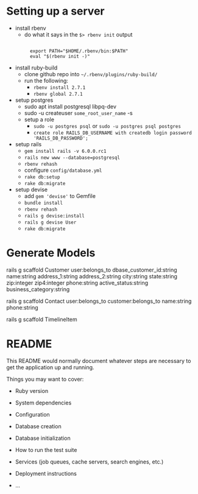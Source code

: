 
# Setting up a server

- install rbenv
  - do what it says in the `$> rbenv init` output
    ```# add to ~/.bashrc

      export PATH="$HOME/.rbenv/bin:$PATH"
      eval "$(rbenv init -)"
    ```
- install ruby-build
  - clone github repo into `~/.rbenv/plugins/ruby-build/`
  - run the following:
    - `rbenv install 2.7.1`
    - `rbenv global 2.7.1`
- setup postgres
  - sudo apt install postgresql libpq-dev
  - sudo -u createuser `some_root_user_name` -s
  - setup a role
    - `sudo -u postgres psql` or `sudo -u postgres psql postgres`
    - `create role RAILS_DB_USERNAME with createdb login password 'RAILS_DB_PASSWORD';`
- setup rails
  - `gem install rails -v 6.0.0.rc1`
  - `rails new www --database=postgresql`
  - `rbenv rehash`
  - configure `config/database.yml`
  - `rake db:setup`
  - `rake db:migrate`
- setup devise
  - add `gem 'devise'` to Gemfile
  - `bundle install`
  - `rbenv rehash`
  - `rails g devise:install`
  - `rails g devise User`
  - `rake db:migrate`


# Generate Models



rails g scaffold Customer
  user:belongs_to
  dbase_customer_id:string
  name:string
  address_1:string
  address_2:string
  city:string
  state:string
  zip:integer
  zip4:integer
  phone:string
  active_status:string
  business_category:string





rails g scaffold Contact
  user:belongs_to
  customer:belongs_to
  name:string
  phone:string





rails g scaffold TimelineItem





# README

This README would normally document whatever steps are necessary to get the
application up and running.

Things you may want to cover:

* Ruby version

* System dependencies

* Configuration

* Database creation

* Database initialization

* How to run the test suite

* Services (job queues, cache servers, search engines, etc.)

* Deployment instructions

* ...
